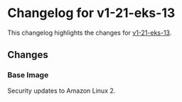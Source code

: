 # Changelog for v1-21-eks-13

This changelog highlights the changes for [v1-21-eks-13](https://github.com/aws/eks-distro/tree/v1-21-eks-13).

## Changes

### Base Image

Security updates to Amazon Linux 2.
